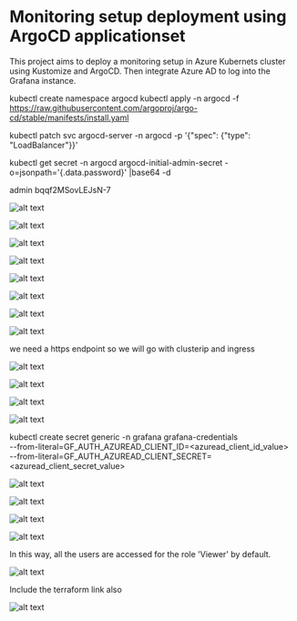 # Monitoring setup deployment using ArgoCD applicationset

This project aims to deploy a monitoring setup in Azure Kubernets cluster using Kustomize and ArgoCD. Then integrate Azure AD to log into the Grafana instance.



kubectl create namespace argocd
kubectl apply -n argocd -f https://raw.githubusercontent.com/argoproj/argo-cd/stable/manifests/install.yaml


kubectl patch svc argocd-server -n argocd -p '{"spec": {"type": "LoadBalancer"}}'

kubectl get secret -n argocd argocd-initial-admin-secret -o=jsonpath='{.data.password}' |base64 -d


admin bqqf2MSovLEJsN-7

![alt text](https://d2d9hyuv9q4e6i.cloudfront.net/Monitoring_setup_using_argocd_applicationset/image-1.png)

![alt text](https://d2d9hyuv9q4e6i.cloudfront.net/Monitoring_setup_using_argocd_applicationset/image-2.png)

![alt text](https://d2d9hyuv9q4e6i.cloudfront.net/Monitoring_setup_using_argocd_applicationset/image-3.png)

![alt text](https://d2d9hyuv9q4e6i.cloudfront.net/Monitoring_setup_using_argocd_applicationset/image-4.png)

![alt text](https://d2d9hyuv9q4e6i.cloudfront.net/Monitoring_setup_using_argocd_applicationset/image-5.png)

![alt text](https://d2d9hyuv9q4e6i.cloudfront.net/Monitoring_setup_using_argocd_applicationset/image-19.png)

![alt text](https://d2d9hyuv9q4e6i.cloudfront.net/Monitoring_setup_using_argocd_applicationset/image-7.png)

![alt text](https://d2d9hyuv9q4e6i.cloudfront.net/Monitoring_setup_using_argocd_applicationset/image-8.png)


we need a https endpoint so we will go with clusterip and ingress

![alt text](https://d2d9hyuv9q4e6i.cloudfront.net/Monitoring_setup_using_argocd_applicationset/image-9.png)

![alt text](https://d2d9hyuv9q4e6i.cloudfront.net/Monitoring_setup_using_argocd_applicationset/image-10.png)

![alt text](https://d2d9hyuv9q4e6i.cloudfront.net/Monitoring_setup_using_argocd_applicationset/image-11.png)

![alt text](https://d2d9hyuv9q4e6i.cloudfront.net/Monitoring_setup_using_argocd_applicationset/image-12.png)


kubectl create secret generic -n grafana grafana-credentials \
  --from-literal=GF_AUTH_AZUREAD_CLIENT_ID=<azuread_client_id_value> \
  --from-literal=GF_AUTH_AZUREAD_CLIENT_SECRET=<azuread_client_secret_value>


![alt text](https://d2d9hyuv9q4e6i.cloudfront.net/Monitoring_setup_using_argocd_applicationset/image-13.png)

![alt text](https://d2d9hyuv9q4e6i.cloudfront.net/Monitoring_setup_using_argocd_applicationset/image-14.png)

![alt text](https://d2d9hyuv9q4e6i.cloudfront.net/Monitoring_setup_using_argocd_applicationset/image-15.png)

![alt text](https://d2d9hyuv9q4e6i.cloudfront.net/Monitoring_setup_using_argocd_applicationset/image-16.png)

In this way, all the users are accessed for the role 'Viewer' by default.



![alt text](https://d2d9hyuv9q4e6i.cloudfront.net/Monitoring_setup_using_argocd_applicationset/image-17.png)

Include the terraform link also


![alt text](https://d2d9hyuv9q4e6i.cloudfront.net/Monitoring_setup_using_argocd_applicationset/image-18.png)

